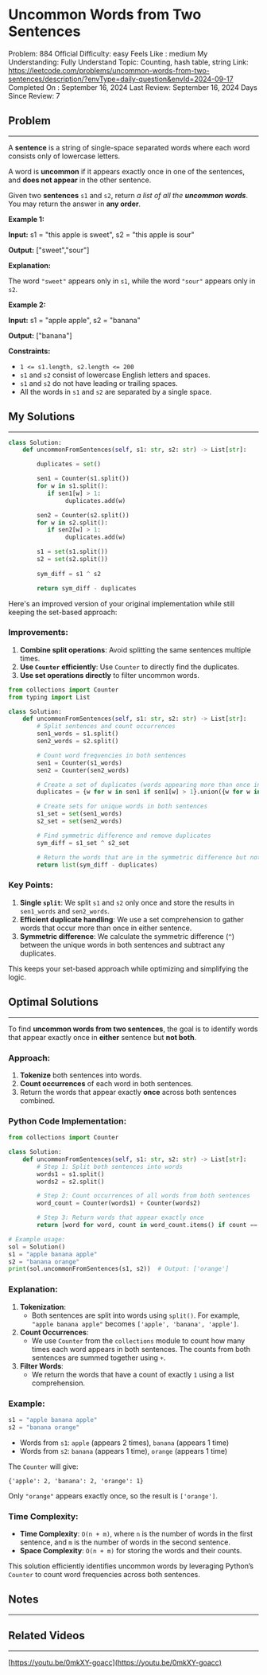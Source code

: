 # Uncommon Words from Two Sentences

Problem: 884
Official Difficulty: easy
Feels Like : medium
My Understanding: Fully Understand
Topic: Counting, hash table, string
Link: https://leetcode.com/problems/uncommon-words-from-two-sentences/description/?envType=daily-question&envId=2024-09-17
Completed On : September 16, 2024
Last Review: September 16, 2024
Days Since Review: 7

## Problem

---

A **sentence** is a string of single-space separated words where each word consists only of lowercase letters.

A word is **uncommon** if it appears exactly once in one of the sentences, and **does not appear** in the other sentence.

Given two **sentences** `s1` and `s2`, return *a list of all the **uncommon words***. You may return the answer in **any order**.

**Example 1:**

**Input:** s1 = "this apple is sweet", s2 = "this apple is sour"

**Output:** ["sweet","sour"]

**Explanation:**

The word `"sweet"` appears only in `s1`, while the word `"sour"` appears only in `s2`.

**Example 2:**

**Input:** s1 = "apple apple", s2 = "banana"

**Output:** ["banana"]

**Constraints:**

- `1 <= s1.length, s2.length <= 200`
- `s1` and `s2` consist of lowercase English letters and spaces.
- `s1` and `s2` do not have leading or trailing spaces.
- All the words in `s1` and `s2` are separated by a single space.

## My Solutions

---

```python
class Solution:
    def uncommonFromSentences(self, s1: str, s2: str) -> List[str]:

        duplicates = set()

        sen1 = Counter(s1.split())
        for w in s1.split():
           if sen1[w] > 1:
                duplicates.add(w)

        sen2 = Counter(s2.split())
        for w in s2.split():
           if sen2[w] > 1:
                duplicates.add(w)

        s1 = set(s1.split())
        s2 = set(s2.split())
        
        sym_diff = s1 ^ s2

        return sym_diff - duplicates
```

Here's an improved version of your original implementation while still keeping the set-based approach:

### Improvements:

1. **Combine split operations**: Avoid splitting the same sentences multiple times.
2. **Use `Counter` efficiently**: Use `Counter` to directly find the duplicates.
3. **Use set operations directly** to filter uncommon words.

```python
from collections import Counter
from typing import List

class Solution:
    def uncommonFromSentences(self, s1: str, s2: str) -> List[str]:
        # Split sentences and count occurrences
        sen1_words = s1.split()
        sen2_words = s2.split()

        # Count word frequencies in both sentences
        sen1 = Counter(s1_words)
        sen2 = Counter(sen2_words)

        # Create a set of duplicates (words appearing more than once in either sentence)
        duplicates = {w for w in sen1 if sen1[w] > 1}.union({w for w in sen2 if sen2[w] > 1})

        # Create sets for unique words in both sentences
        s1_set = set(sen1_words)
        s2_set = set(sen2_words)

        # Find symmetric difference and remove duplicates
        sym_diff = s1_set ^ s2_set

        # Return the words that are in the symmetric difference but not duplicates
        return list(sym_diff - duplicates)

```

### Key Points:

1. **Single `split`**: We split `s1` and `s2` only once and store the results in `sen1_words` and `sen2_words`.
2. **Efficient duplicate handling**: We use a set comprehension to gather words that occur more than once in either sentence.
3. **Symmetric difference**: We calculate the symmetric difference (`^`) between the unique words in both sentences and subtract any duplicates.

This keeps your set-based approach while optimizing and simplifying the logic.

## Optimal Solutions

---

To find **uncommon words from two sentences**, the goal is to identify words that appear exactly once in **either** sentence but **not both**.

### Approach:

1. **Tokenize** both sentences into words.
2. **Count occurrences** of each word in both sentences.
3. Return the words that appear exactly **once** across both sentences combined.

### Python Code Implementation:

```python
from collections import Counter

class Solution:
    def uncommonFromSentences(self, s1: str, s2: str) -> List[str]:
        # Step 1: Split both sentences into words
        words1 = s1.split()
        words2 = s2.split()

        # Step 2: Count occurrences of all words from both sentences
        word_count = Counter(words1) + Counter(words2)

        # Step 3: Return words that appear exactly once
        return [word for word, count in word_count.items() if count == 1]

# Example usage:
sol = Solution()
s1 = "apple banana apple"
s2 = "banana orange"
print(sol.uncommonFromSentences(s1, s2))  # Output: ['orange']
```

### Explanation:

1. **Tokenization**:
    - Both sentences are split into words using `split()`. For example, `"apple banana apple"` becomes `['apple', 'banana', 'apple']`.
2. **Count Occurrences**:
    - We use `Counter` from the `collections` module to count how many times each word appears in both sentences. The counts from both sentences are summed together using `+`.
3. **Filter Words**:
    - We return the words that have a count of exactly `1` using a list comprehension.

### Example:

```python
s1 = "apple banana apple"
s2 = "banana orange"
```

- Words from `s1`: `apple` (appears 2 times), `banana` (appears 1 time)
- Words from `s2`: `banana` (appears 1 time), `orange` (appears 1 time)

The `Counter` will give:

```
{'apple': 2, 'banana': 2, 'orange': 1}
```

Only `"orange"` appears exactly once, so the result is `['orange']`.

### Time Complexity:

- **Time Complexity**: `O(n + m)`, where `n` is the number of words in the first sentence, and `m` is the number of words in the second sentence.
- **Space Complexity**: `O(n + m)` for storing the words and their counts.

This solution efficiently identifies uncommon words by leveraging Python’s `Counter` to count word frequencies across both sentences.

## Notes

---

 

## Related Videos

---

[https://youtu.be/0mkXY-goacc](https://youtu.be/0mkXY-goacc)